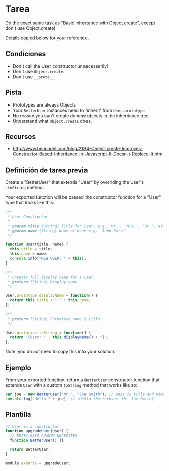 # Tarea

Do the exact same task as "Basic Inhertance with Object.create", except don't use Object.create!

Details copied below for your reference.

## Condiciones

- Don't call the User constructor unnecessarily!
- Don't use `Object.create`.
- Don't use `__proto__`

## Pista

- Prototypes are always Objects
- Your `BetterUser` instances need to 'inherit' from `User.prototype`
- No reason you can't create dummy objects in the inheritance tree
- Understand what `Object.create` does.

## Recursos

- http://www.bennadel.com/blog/2184-Object-create-Improves-Constructor-Based-Inheritance-In-Javascript-It-Doesn-t-Replace-It.htm

## Definición de tarea previa

Create a "BetterUser" that extends "User" by overriding the User's `.toString` method.

Your exported function will be passed the constructor function for a "User" type that looks like this:

```js
/**
 * User Constructor.
 *
 * @param title {String} Title for User, e.g. 'Mr.', 'Mrs.', 'Dr.', etc.
 * @param name {String} Name of User e.g. 'John Smith'
 */

function User(title, name) {
  this.title = title;
  this.name = name;
  console.info("NEW USER: " + this);
}

/**
 * Creates full display name for a user.
 * @return {String} Display name
 */

User.prototype.displayName = function() {
  return this.title + " " + this.name;
};

/**
 * @return {String} Formatted name & title
 */

User.prototype.toString = function() {
  return "[User: " + this.displayName() + "]";
};
```

Note: you do not need to copy this into your solution.

## Ejemplo

From your exported function, return a `BetterUser` constructor function that extends `User` with a custom `toString` method that works like so:

```js
var joe = new BetterUser("Mr.", "Joe Smith"); // pass in title and name
console.log("Hello " + joe); // 'Hello [BetterUser: Mr. Joe Smith]'
```

## Plantilla

```js
// User is a constructor
function upgradeUser(User) {
  // EDITA ESTO CUANTO NECESITES
  function BetterUser() {}

  return BetterUser;
}

module.exports = upgradeuser;
```
